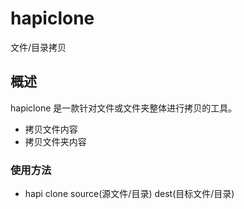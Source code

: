 # hapiclone
文件/目录拷贝
## 概述
hapiclone 是一款针对文件或文件夹整体进行拷贝的工具。
- 拷贝文件内容
- 拷贝文件夹内容
### 使用方法
- hapi clone source(源文件/目录) dest(目标文件/目录)